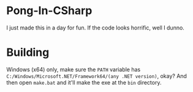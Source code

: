 # Pong-In-CSharp
I just made this in a day for fun.
If the code looks horrific, well I dunno.

# Building
Windows (x64) only, make sure the `PATH` variable has `C:/Windows/Microsoft.NET/Framework64/(any .NET version)`, okay?
And then open `make.bat` and it'll make the exe at the `bin` directory.
